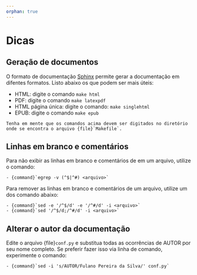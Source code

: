 ```yaml
---
orphan: true
---
```


# Dicas

## Geração de documentos

O formato de documentação [Sphinx](http://www.sphinx-doc.org) permite
gerar a documentação em difentes formatos. Listo abaixo os que podem
ser mais úteis:

- HTML: digite o comando `make html`
- PDF: digite o comando `make latexpdf`
- HTML página única: digite o comando: `make singlehtml`
- EPUB: digite o comando `make epub`

```{admonition} note
Tenha em mente que os comandos acima devem ser digitados no diretório
onde se encontra o arquivo {file}`Makefile`.
```

## Linhas em branco e comentários

Para não exibir as linhas em branco e comentários de em um arquivo,
utilize o comando:

    - {command}`egrep -v (^$|^#) <arquivo>`

Para remover as linhas em branco e comentários de um arquivo, utilize um
dos comando abaixo:

    - {command}`sed -e '/^$/d' -e '/^#/d' -i <arquivo>`
    - {command}`sed '/^$/d;/^#/d' -i <arquivo>`

## Alterar o autor da documentação

Edite o arquivo {file}`conf.py` e substitua todas as ocorrências de AUTOR por seu nome completo. Se preferir fazer
isso via linha de comando, experimente o comando: 

    - {command}`sed -i 's/AUTOR/Fulano Pereira da Silva/' conf.py`
